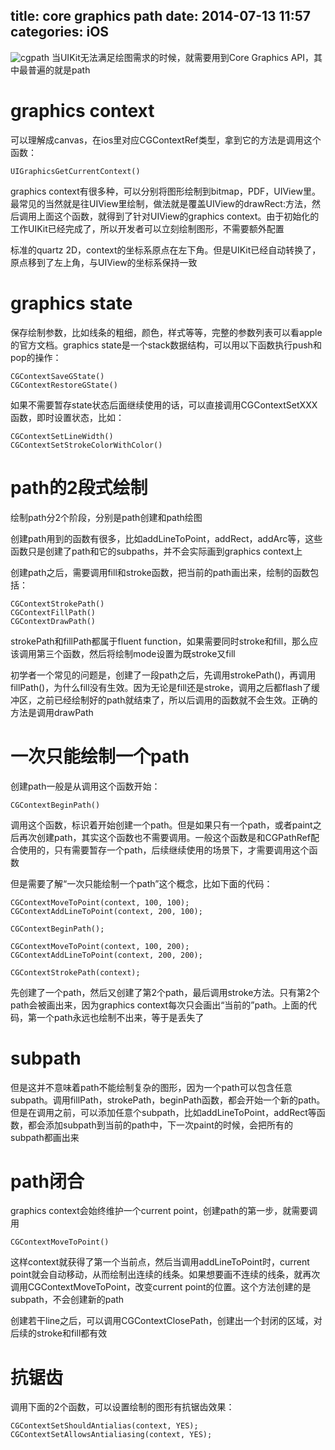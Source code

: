 title: core graphics path
date: 2014-07-13 11:57
categories: iOS 
---
![cgpath](http://pic.kyfxbl.com/cgpath.jpg)
当UIKit无法满足绘图需求的时候，就需要用到Core Graphics API，其中最普遍的就是path
<!--more-->

# graphics context

可以理解成canvas，在ios里对应CGContextRef类型，拿到它的方法是调用这个函数：

```
UIGraphicsGetCurrentContext()
```
graphics context有很多种，可以分别将图形绘制到bitmap，PDF，UIView里。最常见的当然就是往UIView里绘制，做法就是覆盖UIView的drawRect:方法，然后调用上面这个函数，就得到了针对UIView的graphics context。由于初始化的工作UIKit已经完成了，所以开发者可以立刻绘制图形，不需要额外配置

标准的quartz 2D，context的坐标系原点在左下角。但是UIKit已经自动转换了，原点移到了左上角，与UIView的坐标系保持一致

# graphics state

保存绘制参数，比如线条的粗细，颜色，样式等等，完整的参数列表可以看apple的官方文档。graphics state是一个stack数据结构，可以用以下函数执行push和pop的操作：

```
CGContextSaveGState()
CGContextRestoreGState()
```

如果不需要暂存state状态后面继续使用的话，可以直接调用CGContextSetXXX函数，即时设置状态，比如：

```
CGContextSetLineWidth()
CGContextSetStrokeColorWithColor()
```

# path的2段式绘制

绘制path分2个阶段，分别是path创建和path绘图

创建path用到的函数有很多，比如addLineToPoint，addRect，addArc等，这些函数只是创建了path和它的subpaths，并不会实际画到graphics context上

创建path之后，需要调用fill和stroke函数，把当前的path画出来，绘制的函数包括：

```
CGContextStrokePath()
CGContextFillPath()
CGContextDrawPath()
```
strokePath和fillPath都属于fluent function，如果需要同时stroke和fill，那么应该调用第三个函数，然后将绘制mode设置为既stroke又fill

初学者一个常见的问题是，创建了一段path之后，先调用strokePath()，再调用fillPath()，为什么fill没有生效。因为无论是fill还是stroke，调用之后都flash了缓冲区，之前已经绘制好的path就结束了，所以后调用的函数就不会生效。正确的方法是调用drawPath

# 一次只能绘制一个path

创建path一般是从调用这个函数开始：

```
CGContextBeginPath()
```
调用这个函数，标识着开始创建一个path。但是如果只有一个path，或者paint之后再次创建path，其实这个函数也不需要调用。一般这个函数是和CGPathRef配合使用的，只有需要暂存一个path，后续继续使用的场景下，才需要调用这个函数

但是需要了解“一次只能绘制一个path”这个概念，比如下面的代码：

```
CGContextMoveToPoint(context, 100, 100);
CGContextAddLineToPoint(context, 200, 100);

CGContextBeginPath();

CGContextMoveToPoint(context, 100, 200);
CGContextAddLineToPoint(context, 200, 200);

CGContextStrokePath(context);
```
先创建了一个path，然后又创建了第2个path，最后调用stroke方法。只有第2个path会被画出来，因为graphics context每次只会画出“当前的”path。上面的代码，第一个path永远也绘制不出来，等于是丢失了

# subpath

但是这并不意味着path不能绘制复杂的图形，因为一个path可以包含任意subpath。调用fillPath，strokePath，beginPath函数，都会开始一个新的path。但是在调用之前，可以添加任意个subpath，比如addLineToPoint，addRect等函数，都会添加subpath到当前的path中，下一次paint的时候，会把所有的subpath都画出来

# path闭合

graphics context会始终维护一个current point，创建path的第一步，就需要调用

```
CGContextMoveToPoint()
```
这样context就获得了第一个当前点，然后当调用addLineToPoint时，current point就会自动移动，从而绘制出连续的线条。如果想要画不连续的线条，就再次调用CGContextMoveToPoint，改变current point的位置。这个方法创建的是subpath，不会创建新的path

创建若干line之后，可以调用CGContextClosePath，创建出一个封闭的区域，对后续的stroke和fill都有效

# 抗锯齿

调用下面的2个函数，可以设置绘制的图形有抗锯齿效果：

```
CGContextSetShouldAntialias(context, YES);
CGContextSetAllowsAntialiasing(context, YES);
```